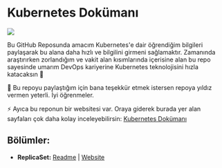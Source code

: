 # Kubernetes Dokümanı

<img src="https://miro.medium.com/v2/resize:fit:1400/1*5-LJw8RG96qMMxPZeKcV5w.png">

Bu GitHub Reposunda amacım Kubernetes'e dair öğrendiğim bilgileri paylaşarak bu alana daha hızlı ve bilgilini girmeni sağlamaktır. Zamanında araştırırken zorlandığım ve vakit alan kısımlarında içerisine alan bu repo sayesinde umarım DevOps kariyerine Kubernetes teknolojisini hızla katacaksın 🚀

🙏 Bu repoyu paylaştığım için bana teşekkür etmek istersen repoya yıldız vermen yeterli. İyi öğrenmeler.

⚡️ Ayıca bu reponun bir websitesi var. Oraya giderek burada yer alan sayfaları çok daha kolay inceleyebilirsin: [Kubernetes Dokümanı](https://furkangulsen.gitbook.io/kubernetes)

## Bölümler:

- **ReplicaSet:** [Readme](https://furkangulsen.gitbook.io/kubernetes) | [Website](https://furkangulsen.gitbook.io/kubernetes/)
